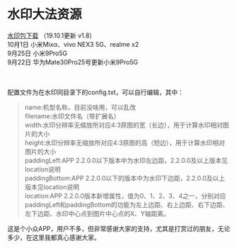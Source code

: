 # 水印大法资源

[水印包下载](https://pan.baidu.com/s/168mQ-hGTKaOhOqZ3P8Q4gg) （19.10.1更新 v1.8）<br/>
10月1日 小米Mixα、vivo NEX3 5G、realme x2<br/>
9月25日 小米9Pro5G<br/>
9月22日 华为Mate30Pro25号更新小米9Pro5G<br/><br/><br/>

配置文件为在水印同目录下的config.txt，可以自行编辑，其中：<br/>
>name:机型名称，目前没啥用，可以乱改<br/>
>filename:水印文件名（带扩展名）<br/>
>width:水印分辨率无缩放所对应4:3原图的宽（长边），用于计算水印相对图片的大小<br/>
>height:水印分辨率无缩放所对应4:3原图的高（短边），用于计算水印相对图片的大小<br/>
>paddingLeft:APP 2.2.0.0以下版本中为水印左边距，2.2.0.0及以上版本见location说明<br/>
>paddingBottom:APP 2.2.0.0以下的版本中为水印下边距，2.2.0.0及以上版本见location说明<br/>
>location:APP 2.2.0.0版本新增属性，值为0、1、2、3、4之一，分别对应paddingLeft和paddingBottom的功能为左上边距、右上边距、右下边距、左下边距、水印中心点到图片中心点的X、Y轴距离。<br/>

这是个小众APP，用户不多，但非常感谢大家的支持，尤其是打赏过的朋友，无论多少，在这里我都真心感谢大家。
